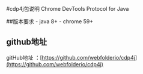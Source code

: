 #cdp4j包说明
    Chrome DevTools Protocol for Java

##版本要求
    - java 8+
    - chrome 59+ 
    
 ## github地址
 gitHub地址 ：[https://github.com/webfolderio/cdp4j](https://github.com/webfolderio/cdp4j)